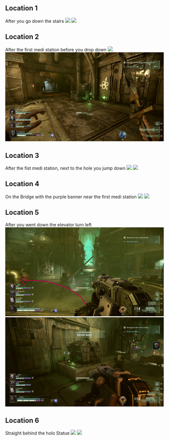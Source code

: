 ## Location 1
After you go down the stairs
![](images/20221122211636_1_edit.jpg)
![](images/20221122211618_1.jpg)
## Location 2
After the first medi station before you drop down
![](images/20221124135548_1_edit.jpg)
![](images/20221214210905_1.jpg)
## Location 3
After the fist medi station, next to the hole you jump down
![](images/20221128144615_1_edit.jpg)
![](images/20221128144603_1_edit.jpg)
## Location 4
On the Bridge with the purple banner near the first medi station
![](images/20221122212024_1_edit.jpg)
![](images/20221122212100_1_edit.jpg)
## Location 5
After you went down the elevator turn left
![](images/20221214143423_1_edit.jpg)
![](images/20221214143414_1.jpg)
## Location 6
Straight behind the holo Statue
![](images/20221122212554_1_edit.jpg)
![](images/20221122212615_1.jpg)